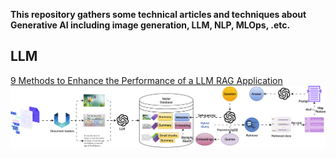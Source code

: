 **This repository gathers some technical articles and techniques about Generative AI including  image generation, LLM, NLP, MLOps, .etc.**

## LLM
[9 Methods to Enhance the Performance of a LLM RAG Application](llm/rag/README.md)
![advanced-rag](llm/rag/media/advanced-rag.png)

